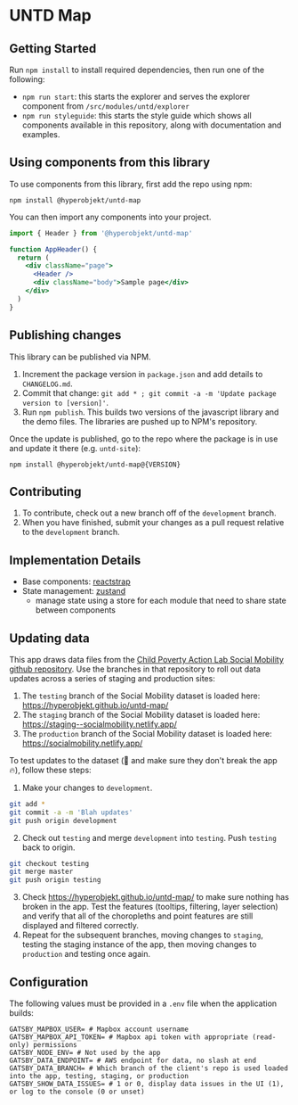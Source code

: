 # UNTD Map

## Getting Started

Run `npm install` to install required dependencies, then run
one of the following:

- `npm run start`: this starts the explorer and serves the
  explorer component from `/src/modules/untd/explorer`
- `npm run styleguide`: this starts the style guide which
  shows all components available in this repository, along
  with documentation and examples.

## Using components from this library

To use components from this library, first add the repo
using npm:

```
npm install @hyperobjekt/untd-map
```

You can then import any components into your project.

```jsx
import { Header } from '@hyperobjekt/untd-map'

function AppHeader() {
  return (
    <div className="page">
      <Header />
      <div className="body">Sample page</div>
    </div>
  )
}
```

## Publishing changes

This library can be published via NPM.

1. Increment the package version in `package.json` and add details to `CHANGELOG.md`.
2. Commit that change:
   `git add * ; git commit -a -m 'Update package version to [version]'`.
3. Run `npm publish`. This builds two versions of the
   javascript library and the demo files. The libraries are
   pushed up to NPM's repository.

Once the update is published, go to the repo where the package is in use and update it there (e.g. `untd-site`):

```
npm install @hyperobjekt/untd-map@{VERSION}
```

## Contributing

1. To contribute, check out a new branch off of the `development`
   branch.
2. When you have finished, submit your changes as a pull
   request relative to the `development` branch.

## Implementation Details

- Base components:
  [reactstrap](https://reactstrap.github.io/)
- State management:
  [zustand](https://github.com/react-spring/zustand)
  - manage state using a store for each module that need to
    share state between components

## Updating data

This app draws data files from the
[Child Poverty Action Lab Social Mobility github repository](https://github.com/childpovertyactionlab/Social-Mobility).
Use the branches in that repository to roll out data updates
across a series of staging and production sites:

1. The `testing` branch of the Social Mobility dataset is
   loaded here: https://hyperobjekt.github.io/untd-map/
2. The `staging` branch of the Social Mobility dataset is
   loaded here: https://staging--socialmobility.netlify.app/
3. The `production` branch of the Social Mobility dataset is
   loaded here: https://socialmobility.netlify.app/

To test updates to the dataset (:microscope: and make sure
they don't break the app :fire:), follow these steps:

1. Make your changes to `development`.

```bash
git add *
git commit -a -m 'Blah updates'
git push origin development
```

2. Check out `testing` and merge `development` into `testing`.
   Push `testing` back to origin.

```bash
git checkout testing
git merge master
git push origin testing
```

3. Check https://hyperobjekt.github.io/untd-map/ to make
   sure nothing has broken in the app. Test the features
   (tooltips, filtering, layer selection) and verify that
   all of the choropleths and point features are still
   displayed and filtered correctly.
4. Repeat for the subsequent branches, moving changes to
   `staging`, testing the staging instance of the app, then
   moving changes to `production` and testing once again.

## Configuration

The following values must be provided in a `.env` file when
the application builds:

```
GATSBY_MAPBOX_USER= # Mapbox account username
GATSBY_MAPBOX_API_TOKEN= # Mapbox api token with appropriate (read-only) permissions
GATSBY_NODE_ENV= # Not used by the app
GATSBY_DATA_ENDPOINT= # AWS endpoint for data, no slash at end
GATSBY_DATA_BRANCH= # Which branch of the client's repo is used loaded into the app, testing, staging, or production
GATSBY_SHOW_DATA_ISSUES= # 1 or 0, display data issues in the UI (1), or log to the console (0 or unset)
```
